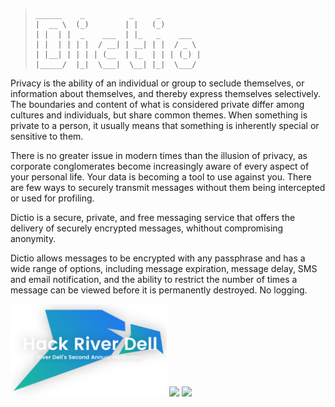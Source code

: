 > ```
>______    _          _     _         
>|  __ \  (_)        | |   (_)        
>| |  | |  _    ___  | |_   _    ___  
>| |  | | | |  / __| | __| | |  / _ \
>| |__| | | | | (__  | |_  | | | (_) |
>|_____/  |_|  \___|  \__| |_|  \___/
> ```


Privacy is the ability of an individual or group to seclude themselves, or information about themselves, and thereby express themselves selectively. The boundaries and content of what is considered private differ among cultures and individuals, but share common themes. When something is private to a person, it usually means that something is inherently special or sensitive to them.

There is no greater issue in modern times than the illusion of privacy, as corporate conglomerates become increasingly aware of every aspect of your personal life. Your data is becoming a tool to use against you. There are few ways to securely transmit messages without them being intercepted or used for profiling.

Dictio is a secure, private, and free messaging service that offers the delivery of securely encrypted messages, whithout compromising anonymity.

Dictio allows messages to be encrypted with any passphrase and has a wide range of options, including message expiration, message delay, SMS and email notification, and the ability to restrict the number of times a message can be viewed before it is permanently destroyed. No logging.

<a title="Hack River Dell 2017" href="http://hackriverdell.com"><img src="https://github.com/Foltik/Dictio/blob/master/public/img/header.png" width="250"/></a>
<a title="Major League Hacking" href="https://mlh.io"><img src="https://static.mlh.io/brand-assets/logo/official/mlh-logo-color.png" width="250"/></a>
<a title="Devpost" href="https://hackriverdell2017.devpost.com/"><img src="https://marketing-challengepost.netdna-ssl.com/assets/reimagine2/devpost-icon-c8f52fc37bef931ff121230872382167.svg" width="200"/></a>
